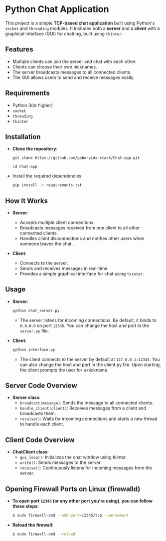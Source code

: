 # Python Chat Application

This project is a simple **TCP-based chat application** built using Python's `socket` and `threading` modules. It includes both a **server** and a **client** with a graphical interface (GUI) for chatting, built using `tkinter`.

## Features
- Multiple clients can join the server and chat with each other.
- Clients can choose their own nicknames.
- The server broadcasts messages to all connected clients.
- The GUI allows users to send and receive messages easily.

## Requirements
  - Python 3(or higher)
  - `socket`
  - `threading`
  - `tkinter`

## Installation
  - **Clone the repository**:
    ```
    git clone https://github.com/gaborvida-stack/Chat-app.git
    ```
    ```
    cd Chat-app
    ```
  - Install the required dependencies:
    ```bash
    pip install -r requirements.txt
    ```

## How It Works
- **Server**:
  - Accepts multiple client connections.
  - Broadcasts messages received from one client to all other connected clients.
  - Handles client disconnections and notifies other users when someone leaves the chat.
  
- **Client**:
  - Connects to the server.
  - Sends and receives messages in real-time.
  - Provides a simple graphical interface for chat using `tkinter`.

## Usage
- **Server**:
    ```bash
    python chat_server.py
    ```
   - The server listens for incoming connections. By default, it binds to `0.0.0.0` on port `12345`. You can change the host and port in the `server.py` file.

- **Client**:
    ```bash
    python interface.py
    ```
    - The client connects to the server by default at `127.0.0.1:12345`. You can also change the host and port in the client.py file. Upon starting, the client prompts the user for a nickname.

## Server Code Overview
- **Server class**:
    - `broadcast(message)`: Sends the message to all connected clients.
    - `handle_client(client)`: Receives messages from a client and broadcasts them.
    - `receive()`: Waits for incoming connections and starts a new thread to handle each client.

## Client Code Overview
- **ChatClient class**:
    - `gui_loop()`: Initializes the chat window using tkinter.
    - `write()`: Sends messages to the server.
    - `receive()`: Continuously listens for incoming messages from the server.
 
## Opening Firewall Ports on Linux (firewalld) 
- **To open port `12345` (or any other port you're using), you can follow these steps**:
  ```bash
  $ sudo firewall-cmd --add-port=12345/tcp --permanent
  ```
- **Reload the firewall**:
  ```bash
  $ sudo firewall-cmd --reload
  ```
